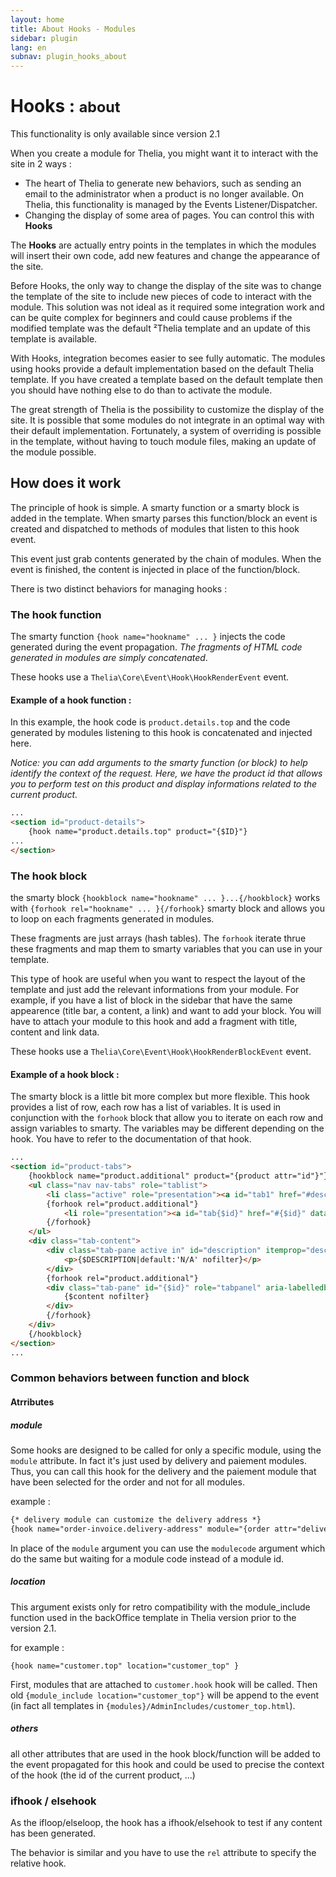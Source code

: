 ```yaml
---
layout: home
title: About Hooks - Modules
sidebar: plugin
lang: en
subnav: plugin_hooks_about
---
```


<div class="page-header">
    <h1>Hooks : <small>about</small></h1>
</div>

<div class="alert alert-warning">
<p>This functionality is only available since version 2.1</p>
</div>

When you create a module for Thelia, you might want it to interact with the site in 2 ways :

- The heart of Thelia to generate new behaviors, such as sending an email to the administrator when a product is no longer available. On Thelia, this functionality is managed by the Events Listener/Dispatcher.
- Changing the display of some area of pages. You can control this with **Hooks**

The **Hooks** are actually entry points in the templates in which the modules will insert their own code, add new features and change the appearance of the site.

Before Hooks, the only way to change the display of the site was to change the template of the site to include new pieces of code to interact with the module.
This solution was not ideal as it required some integration work and can be quite complex for beginners and could cause problems if the modified template was the default ²Thelia template and an update of this template is available.

With Hooks, integration becomes easier to see fully automatic. The modules using hooks provide a default implementation based on the default Thelia template. If you have created a template based on the default template then you should have nothing else to do than to activate the module.

The great strength of Thelia is the possibility to customize the display of the site. It is possible that some modules do not integrate in an optimal way with their default implementation.
Fortunately, a system of overriding is possible in the template, without having to touch module files, making an update of the module possible.


## How does it work

The principle of hook is simple. A smarty function or a smarty block is added in the template. When smarty parses this function/block an event is created and dispatched to methods of modules that listen to this hook event.

This event just grab contents generated by the chain of modules. When the event is finished, the content is injected in place of the function/block.

There is two distinct behaviors for managing hooks : 

### The hook function

The smarty function ```{hook name="hookname" ... }``` injects the code generated during the event propagation. *The fragments of HTML code generated in modules are simply concatenated*. 

These hooks use a ```Thelia\Core\Event\Hook\HookRenderEvent``` event.

#### Example of a hook function :

In this example, the hook code is ```product.details.top``` and the code generated by modules listening to this hook is concatenated and injected here.

*Notice: you can add arguments to the smarty function (or block) to help identify the context of the request. Here, we have the product id that allows you to perform test on this product and display informations related to the current product.*

```html
...
<section id="product-details">
    {hook name="product.details.top" product="{$ID}"}
...
</section>
```

### The hook block

the smarty block ```{hookblock name="hookname" ... }...{/hookblock}``` works with ```{forhook rel="hookname" ... }{/forhook}``` smarty block and allows you to loop on each fragments generated in modules. 

These fragments are just arrays (hash tables). The ```forhook``` iterate thrue these fragments and map them to smarty variables that you can use in your template.  

This type of hook are useful when you want to respect the layout of the template and just add the relevant informations from your module. For example, if you have a list of block in the sidebar that have the same appearence (title bar, a content, a link) and want to add your block. You will have to attach your module to this hook and add a fragment with title, content and link data.

These hooks use a ```Thelia\Core\Event\Hook\HookRenderBlockEvent``` event.

#### Example of a hook block :

The smarty block is a little bit more complex but more flexible. This hook provides a list of row, each row has a list of variables. It is used in conjunction with the ```forhook``` block that allow you to iterate on each row and assign variables to smarty. The variables may be different depending on the hook. You have to refer to the documentation of that hook.


```html
...
<section id="product-tabs">
    {hookblock name="product.additional" product="{product attr="id"}"}
    <ul class="nav nav-tabs" role="tablist">
        <li class="active" role="presentation"><a id="tab1" href="#description" data-toggle="tab" role="tab">{intl l="Description"}</a></li>
        {forhook rel="product.additional"}
            <li role="presentation"><a id="tab{$id}" href="#{$id}" data-toggle="tab" role="tab">{$title}</a></li>
        {/forhook}
    </ul>
    <div class="tab-content">
        <div class="tab-pane active in" id="description" itemprop="description" role="tabpanel" aria-labelledby="tab1">
            <p>{$DESCRIPTION|default:'N/A' nofilter}</p>
        </div>
        {forhook rel="product.additional"}
        <div class="tab-pane" id="{$id}" role="tabpanel" aria-labelledby="tab{$id}">
            {$content nofilter}
        </div>
        {/forhook}
    </div>
    {/hookblock}
</section>
...
```

### Common behaviors between function and block

#### Atrributes

##### module

Some hooks are designed to be called for only a specific module, using the `module` attribute. In fact it's just used by delivery and paiement modules. Thus, you can call this hook for the delivery and the paiement module that have been selected for the order and not for all modules.

example : 

```html
{* delivery module can customize the delivery address *}
{hook name="order-invoice.delivery-address" module="{order attr="delivery_module"}"}
```

In place of the `module` argument you can use the `modulecode` argument which do the same but waiting for a module code instead of a module id.

##### location

This argument exists only for retro compatibility with the module_include function used in the backOffice template in Thelia version prior to the version 2.1.

for example :

```smarty
{hook name="customer.top" location="customer_top" }
```

First, modules that are attached to `customer.hook` hook will be called. Then old `{module_include location="customer_top"}` will be append to the event (in fact all templates in `{modules}/AdminIncludes/customer_top.html`).

##### others

all other attributes that are used in the hook block/function will be added to the event propagated for this hook and could be used to precise the context of the hook (the id of the current product, ...)

### ifhook / elsehook

As the ifloop/elseloop, the hook has a ifhook/elsehook to test if any content has been generated. 

The behavior is similar and you have to use the `rel` attribute to specify the relative hook.

